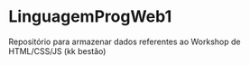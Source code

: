 # LinguagemProgWeb1
Repositório para armazenar dados referentes ao Workshop de HTML/CSS/JS (kk bestão)
